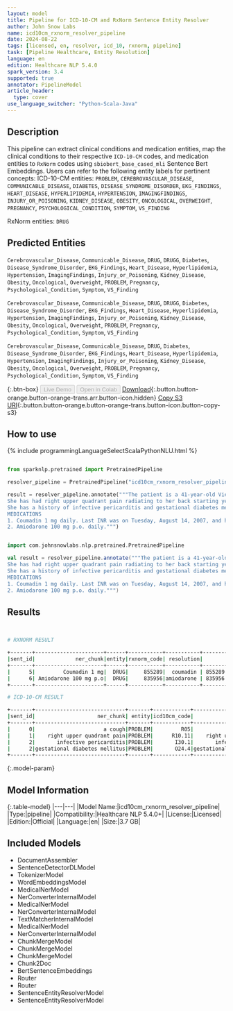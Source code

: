 ```yaml
---
layout: model
title: Pipeline for ICD-10-CM and RxNorm Sentence Entity Resolver
author: John Snow Labs
name: icd10cm_rxnorm_resolver_pipeline
date: 2024-08-22
tags: [licensed, en, resolver, icd_10, rxnorm, pipeline]
task: [Pipeline Healthcare, Entity Resolution]
language: en
edition: Healthcare NLP 5.4.0
spark_version: 3.4
supported: true
annotator: PipelineModel
article_header:
  type: cover
use_language_switcher: "Python-Scala-Java"
---
```


## Description

This pipeline can extract clinical conditions and medication entities, map the clinical conditions to their respective `ICD-10-CM` codes, and medication entities to `RxNorm` codes using `sbiobert_base_cased_mli` Sentence Bert Embeddings. Users can refer to the following entity labels for pertinent concepts:
ICD-10-CM entities: `PROBLEM`, `CEREBROVASCULAR_DISEASE`, `COMMUNICABLE_DISEASE`, `DIABETES`, `DISEASE_SYNDROME_DISORDER`, `EKG_FINDINGS`, `HEART_DISEASE`, `HYPERLIPIDEMIA`, `HYPERTENSION`, `IMAGINGFINDINGS`, `INJURY_OR_POISONING`, `KIDNEY_DISEASE`, `OBESITY`, `ONCOLOGICAL`, `OVERWEIGHT`, `PREGNANCY`, `PSYCHOLOGICAL_CONDITION`, `SYMPTOM`, `VS_FINDING`

RxNorm entities: `DRUG`

## Predicted Entities

`Cerebrovascular_Disease`, `Communicable_Disease`, `DRUG`, `DRUGG`, `Diabetes`, `Disease_Syndrome_Disorder`, `EKG_Findings`, `Heart_Disease`, `Hyperlipidemia`, `Hypertension`, `ImagingFindings`, `Injury_or_Poisoning`, `Kidney_Disease`, `Obesity`, `Oncological`, `Overweight`, `PROBLEM`, `Pregnancy`, `Psychological_Condition`, `Symptom`, `VS_Finding`

`Cerebrovascular_Disease`, `Communicable_Disease`, `DRUG`, `DRUGG`, `Diabetes`, `Disease_Syndrome_Disorder`, `EKG_Findings`, `Heart_Disease`, `Hyperlipidemia`, `Hypertension`, `ImagingFindings`, `Injury_or_Poisoning`, `Kidney_Disease`, `Obesity`, `Oncological`, `Overweight`, `PROBLEM`, `Pregnancy`, `Psychological_Condition`, `Symptom`, `VS_Finding`

`Cerebrovascular_Disease`, `Communicable_Disease`, `DRUG`, `Diabetes`, `Disease_Syndrome_Disorder`, `EKG_Findings`, `Heart_Disease`, `Hyperlipidemia`, `Hypertension`, `ImagingFindings`, `Injury_or_Poisoning`, `Kidney_Disease`, `Obesity`, `Oncological`, `Overweight`, `PROBLEM`, `Pregnancy`, `Psychological_Condition`, `Symptom`, `VS_Finding`


{:.btn-box}
<button class="button button-orange" disabled>Live Demo</button>
<button class="button button-orange" disabled>Open in Colab</button>
[Download](https://s3.amazonaws.com/auxdata.johnsnowlabs.com/clinical/models/icd10cm_rxnorm_resolver_pipeline_en_5.4.0_3.4_1724344603216.zip){:.button.button-orange.button-orange-trans.arr.button-icon.hidden}
[Copy S3 URI](s3://auxdata.johnsnowlabs.com/clinical/models/icd10cm_rxnorm_resolver_pipeline_en_5.4.0_3.4_1724344603216.zip){:.button.button-orange.button-orange-trans.button-icon.button-copy-s3}

## How to use



<div class="tabs-box" markdown="1">
{% include programmingLanguageSelectScalaPythonNLU.html %}
  
```python

from sparknlp.pretrained import PretrainedPipeline

resolver_pipeline = PretrainedPipeline("icd10cm_rxnorm_resolver_pipeline", "en", "clinical/models")

result = resolver_pipeline.annotate("""The patient is a 41-year-old Vietnamese female with a cough that started last week.
She has had right upper quadrant pain radiating to her back starting yesterday.
She has a history of infective pericarditis and gestational diabetes mellitus in May 2006.
MEDICATIONS
1. Coumadin 1 mg daily. Last INR was on Tuesday, August 14, 2007, and her INR was 2.3.
2. Amiodarone 100 mg p.o. daily.""")


```
```scala

import com.johnsnowlabs.nlp.pretrained.PretrainedPipeline

val result = resolver_pipeline.annotate("""The patient is a 41-year-old Vietnamese female with a cough that started last week.
She has had right upper quadrant pain radiating to her back starting yesterday.
She has a history of infective pericarditis and gestational diabetes mellitus in May 2006.
MEDICATIONS
1. Coumadin 1 mg daily. Last INR was on Tuesday, August 14, 2007, and her INR was 2.3.
2. Amiodarone 100 mg p.o. daily.""")


```
</div>

## Results

```bash


# RXNORM RESULT

+-------+----------------------+------+-----------+-----------+-------------------------------------------------------+-----------------------------------------------------------------------------------------------------------------+
|sent_id|             ner_chunk|entity|rxnorm_code| resolution|                                              all_codes|                                                                                                      resolutions|
+-------+----------------------+------+-----------+-----------+-------------------------------------------------------+-----------------------------------------------------------------------------------------------------------------+
|      5|         Coumadin 1 mg|  DRUG|     855289|  coumadin | 855289:::438737:::208469:::205489:::447086:::205485...|         warfarin sodium 1 MG [Coumadin]:::coumarin 1 MG[coumarin 1 MG]:::terazosin 1 MG Oral Capsule [Hytrin]...|
|      6| Amiodarone 100 mg p.o|  DRUG|     835956|amiodarone | 835956:::835955:::876015:::565346:::875937:::440437...|amiodarone hydrochloride 100 MG Oral Tablet:::amiodarone hydrochloride 100 MG[amiodarone hydrochloride 100 MG]...|
+-------+----------------------+------+-----------+-----------+-------------------------------------------------------+-----------------------------------------------------------------------------------------------------------------+

# ICD-10-CM RESULT

+-------+-----------------------------+-------+------------+------------------------------+------------------------------------------------------------+------------------------------------------------------------+------------------------------------------------------------+
|sent_id|                    ner_chunk| entity|icd10cm_code|                    resolution|                                                   all_codes|                                                 resolutions|                                                    hcc_list|
+-------+-----------------------------+-------+------------+------------------------------+------------------------------------------------------------+------------------------------------------------------------+------------------------------------------------------------+
|      0|                      a cough|PROBLEM|         R05|                        cough |R05:::R05.3:::R05.1:::A37:::R05.2:::R06.01:::R06.7:::R06....|cough [cough]:::chronic cough [chronic cough]:::acute cou...|0||0||0:::1||0||0:::1||0||0:::0||0||0:::1||0||0:::1||0||0...|
|      1|    right upper quadrant pain|PROBLEM|      R10.11|    right upper quadrant pain |R10.11:::M79.621:::R10.31:::M79.651:::M79.631:::M79.601::...|right upper quadrant pain [right upper quadrant pain]:::p...|1||0||0:::1||0||0:::1||0||0:::1||0||0:::1||0||0:::1||0||0...|
|      2|       infective pericarditis|PROBLEM|       I30.1|       infective pericarditis |I30.1:::I30:::I31.0:::B33.23:::I01.0:::I30.0:::I31.1:::A3...|infective pericarditis [infective pericarditis]:::acute p...|1||0||0:::0||0||0:::1||0||0:::1||0||0:::1||0||0:::1||0||0...|
|      2|gestational diabetes mellitus|PROBLEM|       O24.4|gestational diabetes mellitus |O24.4:::O24.41:::Z86.32:::O24.11:::O24.81:::P70.2:::O24.0...|gestational diabetes mellitus [gestational diabetes melli...|0||0||0:::0||0||0:::1||0||0:::0||0||0:::0||0||0:::1||0||0...|
+-------+-----------------------------+-------+------------+------------------------------+------------------------------------------------------------+------------------------------------------------------------+------------------------------------------------------------+


```

{:.model-param}
## Model Information

{:.table-model}
|---|---|
|Model Name:|icd10cm_rxnorm_resolver_pipeline|
|Type:|pipeline|
|Compatibility:|Healthcare NLP 5.4.0+|
|License:|Licensed|
|Edition:|Official|
|Language:|en|
|Size:|3.7 GB|

## Included Models

- DocumentAssembler
- SentenceDetectorDLModel
- TokenizerModel
- WordEmbeddingsModel
- MedicalNerModel
- NerConverterInternalModel
- MedicalNerModel
- NerConverterInternalModel
- TextMatcherInternalModel
- MedicalNerModel
- NerConverterInternalModel
- ChunkMergeModel
- ChunkMergeModel
- ChunkMergeModel
- Chunk2Doc
- BertSentenceEmbeddings
- Router
- Router
- SentenceEntityResolverModel
- SentenceEntityResolverModel
